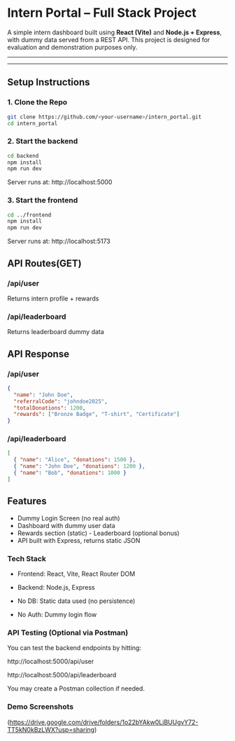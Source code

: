 # Intern Portal – Full Stack Project

A simple intern dashboard built using **React (Vite)** and **Node.js + Express**, with dummy data served from a REST API. This project is designed for evaluation and demonstration purposes only.

---


---

## Setup Instructions

### 1. Clone the Repo

```bash
git clone https://github.com/<your-username>/intern_portal.git
cd intern_portal
```

### 2. Start the backend
```bash
cd backend
npm install
npm run dev
```
Server runs at: http://localhost:5000

### 3. Start the frontend
```bash
cd ../frontend
npm install
npm run dev
```
Server runs at: http://localhost:5173

## API Routes(GET)
### /api/user <br>
Returns intern profile + rewards

### /api/leaderboard	 <br>
Returns leaderboard dummy data


## API Response
### /api/user <br>
```json
{
  "name": "John Doe",
  "referralCode": "johndoe2025",
  "totalDonations": 1200,
  "rewards": ["Bronze Badge", "T-shirt", "Certificate"]
}
```

### /api/leaderboard	 <br>
```json
[
  { "name": "Alice", "donations": 1500 },
  { "name": "John Doe", "donations": 1200 },
  { "name": "Bob", "donations": 1000 }
]
```

## Features
- Dummy Login Screen (no real auth) 
- Dashboard with dummy user data 
- Rewards section (static) - Leaderboard (optional bonus) 
- API built with Express, returns static JSON

### Tech Stack
- Frontend: React, Vite, React Router DOM

- Backend: Node.js, Express

- No DB: Static data used (no persistence)

- No Auth: Dummy login flow


### API Testing (Optional via Postman)
You can test the backend endpoints by hitting:

http://localhost:5000/api/user

http://localhost:5000/api/leaderboard

You may create a Postman collection if needed.

### Demo Screenshots

(https://drive.google.com/drive/folders/1o22bYAkw0LjBUUgvY72-TT5kN0kBzLWX?usp=sharing)
